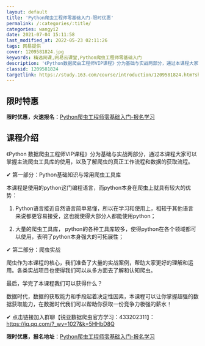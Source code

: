 ```yaml
---
layout: default
title: 'Python爬虫工程师零基础入门-限时优惠'
permalink: /:categories/:title/
categories: wangyi2
date: 2021-07-04 15:11:58
last_modified_at: 2022-05-23 02:11:26
tags: 网易提供
cover: 1209581824.jpg
keywords: 精选网课,网易云课堂,Python爬虫工程师零基础入门
description: '《Python数据爬虫工程师VIP课程》分为基础与实战两部分，通过本课程大家可以掌握主流爬虫工具库的使用，以及了解爬虫的'
classid: 1209581824
targetlink: https://study.163.com/course/introduction/1209581824.htm?share=1&shareId=1025206652&utm_campaign=share&utm_medium=iphoneShare&utm_source=&utm_u=1025206652
---
```


## 限时特惠

**限时优惠，火速报名**：[Python爬虫工程师零基础入门-报名学习](https://study.163.com/course/introduction/1209581824.htm?share=1&shareId=1025206652&utm_campaign=share&utm_medium=iphoneShare&utm_source=&utm_u=1025206652)

## 课程介绍

《Python 数据爬虫工程师VIP课程》分为基础与实战两部分，通过本课程大家可以掌握主流爬虫工具库的使用，以及了解爬虫的真正工作流程和数据的获取流程。

 ✔︎ 第一部分：Python基础知识与常用爬虫工具库

本课程是使用的python这门编程语言，而python本身在爬虫上就具有较大的优势：

1.	Python语言接近自然语言简单易懂，所以在学习和使用上，相较于其他语言来说都更容易接受，这也就使得大部分人都能使用python；

2.	大量的爬虫工具库， python的各种工具库较多，使得python在各个领域都可以使用，表明了python本身强大的可拓展性；

 ✔︎ 第二部分：爬虫实战

爬虫作为本课程的核心，我们准备了大量的实战案例，帮助大家更好的理解和运用。各类实战项目也使得我们可以从多方面去了解和认知爬虫。

最后，学完了本课程我们可以获得什么？

数据时代，数据的获取能力和手段起着决定性因素，本课程可以让你掌握超强的数据获取能力，在数据时代我们可以帮助你获取一份竞争力极强的薪水！



✔︎ 点击链接加入群聊【锐亚数据爬虫官方学习：433202311】：https://jq.qq.com/?_wv=1027&k=5HHbD8Q

**限时优惠，报名地址**：[Python爬虫工程师零基础入门-报名学习](https://study.163.com/course/introduction/1209581824.htm?share=1&shareId=1025206652&utm_campaign=share&utm_medium=iphoneShare&utm_source=&utm_u=1025206652)

